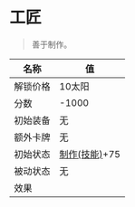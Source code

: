 # 工匠  
> 善于制作。  
  
名称  |  值  
----  |  ----  
解锁价格  |  10太阳  
分数  |  -1000  
初始装备  |  无  
额外卡牌  |  无  
初始状态  |  [制作(技能)](Skill_Crafting.md)+75  
被动状态  |  无  
效果  |    


<script>document.title="工匠 - 卡牌生存百科 Card Survival Wiki";</script>